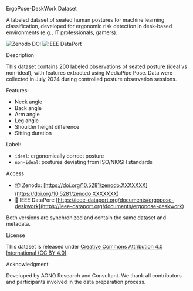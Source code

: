 ErgoPose-DeskWork Dataset

A labeled dataset of seated human postures for machine learning classification, developed for ergonomic risk detection in desk-based environments (e.g., IT professionals, gamers).

![Zenodo DOI](https://zenodo.org/badge/DOI/10.5281/zenodo.15250540.svg)
![IEEE DataPort](https://img.shields.io/badge/IEEE-DataPort-blue)

Description

This dataset contains 200 labeled observations of seated posture (ideal vs non-ideal), with features extracted using MediaPipe Pose. Data were collected in July 2024 during controlled posture observation sessions.

Features:
- Neck angle
- Back angle
- Arm angle
- Leg angle
- Shoulder height difference
- Sitting duration

Label:
- `ideal`: ergonomically correct posture
- `non-ideal`: postures deviating from ISO/NIOSH standards

Access

- 📦 Zenodo: [https://doi.org/10.5281/zenodo.XXXXXXX](https://doi.org/10.5281/zenodo.XXXXXXX)
- 💾 IEEE DataPort: [https://ieee-dataport.org/documents/ergopose-deskwork](https://ieee-dataport.org/documents/ergopose-deskwork)

Both versions are synchronized and contain the same dataset and metadata.

License

This dataset is released under [Creative Commons Attribution 4.0 International (CC BY 4.0)](https://creativecommons.org/licenses/by/4.0/).

Acknowledgment

Developed by AONO Research and Consultant. We thank all contributors and participants involved in the data preparation process.
